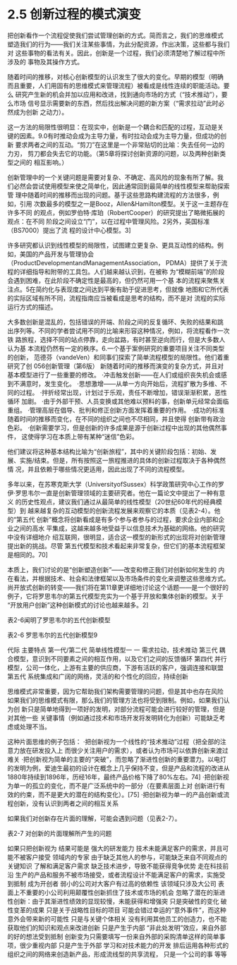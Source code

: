# 2.5 创新过程的模式演变

&#x20;       把创新看作一个流程促使我们尝试管理创新的方式。简而言之，我们的思维模式 塑造我们的行为——我们关注某些事情，为此分配资源，作出决策，这些都与我们对 这些事物的看法有关。因此，创新是一个过程，我们必须清楚地了解过程中所涉及的 事物及其操作方式。&#x20;

&#x20;       随着时间的推移，对核心创新模型的认识发生了很大的变化。早期的模型（明确 而且重要，人们用固有的思维模式来管理流程）被看成是线性连续的职能活动。要么 研究产生新的机会并加以应用和改进，找到通向市场的方式（“技术推动”），要么市场 信号显示需要新的东西，然后找出解决问题的新方案（“需求拉动”此时必然成为创新 之动力）。&#x20;

&#x20;       这一方法的局限性很明显：在现实中，创新是一个耦合和匹配的过程，互动是关 键的因素。9.0有时推动会成为主导力量，有时拉动会成为主导力量，但成功的创新 要求两者之间的互动。“剪刀”在这里是一个非常贴切的比喻：失去任何一边的力刃， 剪刀都会失去它的功能。（第5章将探讨创新资源的问题，以及两种创新类型之间的 相互影响。）&#x20;

&#x20;       创新管理中的一个关键问题是需要对复杂、不确定、高风险的现象有所了解。我 们必然会尝试使用模型来使之简单化，因此通常回到最简单的线性模型来帮助探索管 理中随着时间的推移而出现的问题。基于这些思路构建流程的方法很多，例如，引用 次数最多的模型之一是Booz，Allen\&Hamilton模型。关于这一主题存在许多不同 的观点，例如罗伯特·库珀（RobertCooper）的研究提出了略微拓展的观点：在不同 阶段之间设立“门”，以在过程中管理风险。2另外，英国标准（BS7000）提出了流 程的设计中心模型。3]&#x20;

&#x20;       许多研究都认识到线性模型的局限性，试图建立更复杂、更具互动性的结构。例 如，美国的产品开发与管理协会（ProductDevelopmentandManagementAssociation， PDMA）提供了关于流程的详细指导和附带的工具包。人们越来越认识到，在被称 为“模糊前端”的阶段会遇到困难，在此阶段不确定性是最高的，但仍然可用一个基 本的流程来聚焦关注点。5在简约化与表现度之间达到平衡有助于促进思考，但就像 地图和它所代表的实际区域有所不同，流程指南应当被看成是思考的结构，而不是对 流程的实际运行方式的描述。&#x20;

&#x20;       大多数创新是混乱的，包括错误的开端、阶段之间的反复循环、失败的结果和跳 出序列等。不同的学者尝试用不同的比喻来形容这种情况，例如，将流程看作一次铁 路旅程，选择不同的站点停靠，走向盆路，有时甚至逆向而行，但是大多数人认为基 本流程仍然有一定的秩序。6.一个基于案例研究的重要项目关注不同类型的创新， 范德芬（vandeVen）和同事们探索了简单流程模型的局限性。他们着重研究了创 056创新管理（第6版） 新随着时间的推移而演变的复杂方式，并且对基本模型进行了一些重要的修改。 ·冲击触发创新——在人们或组织丧失机会或感到不满意时，发生变化。 ·思想激增——从单一方向开始后，流程扩散为多维、不同的过程。 ·拌折经常出现，计划过于乐观，责任不断增加，错误渐渐积累，恶性循环 加剧。 ·由于外部干预、人员变换或其他难以预料的事，创新单元经常会面临重组。 ·管理高层在倡导、批判和修正创新方面发挥着重要的作用。 ·成功的标准随着时间的推移而变化，在不同的组织之间也不尽相同，并且使得 创新带有政治色彩。 ·创新需要学习，但是创新的许多成果是源于创新过程中出现的其他偶然事件， 这使得学习在本质上带有某种“迷信”色彩。&#x20;

&#x20;       他们建议将这种基本结构比喻为“创新旅程”，其中的关键阶段包括：初始、发 展、实施/结束。但是，所有按照这一旅程推进的具体的创新过程取决于各种偶然情 况，并且依赖于哪些情况更适用，因此出现了不同的流程模型。&#x20;

&#x20;       多年以来，在苏寒克斯大学（UniversityofSussex）科学政策研究中心工作的罗 伊·罗思韦尔一直是创新管理领域的主要研究者。他在一篇论文中提出了一种有意义 的历史性观点，建议我们通过从最简单的线性模型（20世纪60年代的经典模型）到 越来越复杂的互动模型的创新流程发展来观察它的本质（见表2-4）。他的“第五代 创新”概念将创新看成是有多个参与者参与的过程，要求企业内部和企业之间的高水 平集成，这越来越多地受益于以信息技术为基础的网络。他的研究中没有详细地介 绍互联网，很明显，适合这一模型的新形式的出现将对创新管理提出新的挑战。尽管 第五代模型和技术看起来非常复杂，但它们的基本流程框架是相同的。70]&#x20;

&#x20;       本质上，我们讨论的是“创新塑造创新”——改变和修正我们对创新如何发生的 内在看法，并根据技术、社会和法律框架以及市场条件的变化来调整这些思维方式。 尚开放式创新的转变——我们将在第11章更详细地讨论这个话题——是一个很好的 例子，它将罗思韦尔的第五代模型充实为一个基于开放和集体创新的模型。关于 “开放用户创新”这种创新模式的讨论也越来越多。2]&#x20;

&#x20;       表2-6闻明了罗思韦尔的五代创新模型&#x20;

表2-6 罗思韦尔的五代创新模型9&#x20;

代际 主要特点 第一代/第二代 简单线性模型一 一 需求拉动，技术推动 第三代 耦合模型，意识到不同要素之间的相互作用，以及它们之间的反馈循环 第四代 并行模型，公司一体化，上游有主要的供应商，下游有活跃的客户，强调连接和联盟 第五代 系统集成和广阔的网络，灵活的和个性化的回应，持续创新&#x20;

&#x20;       思维模式非常重要，因为它帮助我们架构需要管理的问题，但是其中也存在风险 如果我们的思维模式有限，那么我们的管理方法也将受到限制。例如，如果我们认为创 新只是简单地得到一项好的发明，对部分流程可能会进行较好的管理，但是对其他一些 关键事情（例如通过技术和市场开发将发明转化为创新）可能缺乏考虑或处理不当。&#x20;

&#x20;       这种片面思维的例子包括： ·把创新视为一个线性的“技术推动”过程（把全部的注意力放在研发投入上 而很少关注用户的需求），或者认为市场可以依靠创新来渡过难关 ·把创新视为简单的主要的“突破”，而忽略了渐进性创新的重要潜力。以电灯 的发明为例，爱迪生最初的设计在概念上几乎保持不变，但是产品和流程的改进从 1880年持续到1896年，历经16年，最终产品价格下降了80%左右。74] ·把创新视为单一的孤立的变化，而不是广泛系统中的一部分（在要素层面上对 创新进行有效的约束，而不是更大的潜在的结构变化）。\[75] ·把创新视为单一的产品创新或流程创新，没有认识到两者之间的相互关系&#x20;

&#x20;       如果我们对创新存在片面的理解，可能会遇到问题（见表2-7）。&#x20;

表2-7 对创新的片面理解所产生的问题

如果只把创新视为 结果可能是 强大的研发能力 技术未能满足客户的需求，并且可能不被客户接受 领域内的专家 由于缺乏其他人的参与，可能缺乏来自不同观点的关键知识 了解和满足客户需求 缺乏技术进步，导致不能获得竞争优势 走在科技前沿 生产的产品和服务不被市场接受，或者流程设计不能满足客户的需求，实施受 到抵制 成为开创者 弱小的公司对大客户有过高的依赖性 该领域只涉及大公司 表面上不重要的小公司利用颠覆性创新抓住了技术或市场的机会 忽略了潜在的渐进性创新：由于其渐进性绩效的显现较慢，未能获得和增强突 只是突破性的变化 破性变革的成果 只是关于战略性目标的项目 可能会错过幸运的“意外事件”，而这种意外会带来新的可能性 只是与关键个体相关 没有利用其他员工的创造力，也不能获取他们的知识和观点来改进创新 只是产生于内部 “非此处发明”效应，来自外部的好的想法受到抵制 创新变为只需要填写一份来自外部的采购清单这样的简单事项，很少重视内部 只是产生于外部 学习和对技术能力的开发 排后运用各种形式的组织之间的网络来创造新产品，形成流线型的共享流程， 只是一个公司的事 等等
